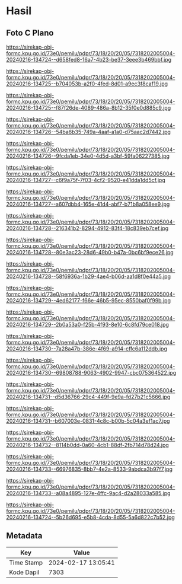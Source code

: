 # Hasil

## Foto C Plano

https://sirekap-obj-formc.kpu.go.id/73e0/pemilu/pdpr/73/18/20/20/05/7318202005004-20240216-134724--d658fed8-16a7-4b23-be37-3eee3b469bbf.jpg

https://sirekap-obj-formc.kpu.go.id/73e0/pemilu/pdpr/73/18/20/20/05/7318202005004-20240216-134725--b704053b-a2f0-4fed-8d01-a9ec3f8caf19.jpg

https://sirekap-obj-formc.kpu.go.id/73e0/pemilu/pdpr/73/18/20/20/05/7318202005004-20240216-134725--f87f26de-4089-486a-8b12-35f0e0d885c9.jpg

https://sirekap-obj-formc.kpu.go.id/73e0/pemilu/pdpr/73/18/20/20/05/7318202005004-20240216-134726--54ba6b35-749a-4aaf-a1a0-d75aac2d7442.jpg

https://sirekap-obj-formc.kpu.go.id/73e0/pemilu/pdpr/73/18/20/20/05/7318202005004-20240216-134726--9fcda1eb-34e0-4d5d-a3bf-59fa06227385.jpg

https://sirekap-obj-formc.kpu.go.id/73e0/pemilu/pdpr/73/18/20/20/05/7318202005004-20240216-134727--c6f9a75f-7f03-4cf2-9520-e41dda1dd5cf.jpg

https://sirekap-obj-formc.kpu.go.id/73e0/pemilu/pdpr/73/18/20/20/05/7318202005004-20240216-134727--a607dbb4-165e-41d4-abf7-b71b8a058ee9.jpg

https://sirekap-obj-formc.kpu.go.id/73e0/pemilu/pdpr/73/18/20/20/05/7318202005004-20240216-134728--216341b2-8294-4912-83f4-18c839eb7cef.jpg

https://sirekap-obj-formc.kpu.go.id/73e0/pemilu/pdpr/73/18/20/20/05/7318202005004-20240216-134728--80e3ac23-28d6-49b0-b47a-0bc6bf9ece26.jpg

https://sirekap-obj-formc.kpu.go.id/73e0/pemilu/pdpr/73/18/20/20/05/7318202005004-20240216-134728--58f6936a-1b29-4ae4-b06d-aa1d8f0e44a5.jpg

https://sirekap-obj-formc.kpu.go.id/73e0/pemilu/pdpr/73/18/20/20/05/7318202005004-20240216-134729--4ed62177-f66e-46b5-95ec-8550baf0f99b.jpg

https://sirekap-obj-formc.kpu.go.id/73e0/pemilu/pdpr/73/18/20/20/05/7318202005004-20240216-134729--2b0a53a0-f25b-4f93-8e10-6c8fd79ce018.jpg

https://sirekap-obj-formc.kpu.go.id/73e0/pemilu/pdpr/73/18/20/20/05/7318202005004-20240216-134730--7a28a47b-386e-4f69-a914-cffc6a112ddb.jpg

https://sirekap-obj-formc.kpu.go.id/73e0/pemilu/pdpr/73/18/20/20/05/7318202005004-20240216-134730--69808788-9063-4902-9947-cbc075364522.jpg

https://sirekap-obj-formc.kpu.go.id/73e0/pemilu/pdpr/73/18/20/20/05/7318202005004-20240216-134731--d5d36766-29c4-449f-9e9a-fd27b21c5666.jpg

https://sirekap-obj-formc.kpu.go.id/73e0/pemilu/pdpr/73/18/20/20/05/7318202005004-20240216-134731--b607003e-0831-4c8c-b00b-5c04a3ef1ac7.jpg

https://sirekap-obj-formc.kpu.go.id/73e0/pemilu/pdpr/73/18/20/20/05/7318202005004-20240216-134732--8114b0dd-0a60-4cb1-88df-2fb714d78d24.jpg

https://sirekap-obj-formc.kpu.go.id/73e0/pemilu/pdpr/73/18/20/20/05/7318202005004-20240216-134733--66976835-8bb7-4e2a-8533-9abdca3b97f7.jpg

https://sirekap-obj-formc.kpu.go.id/73e0/pemilu/pdpr/73/18/20/20/05/7318202005004-20240216-134733--a08a4895-127e-4ffc-9ac4-d2a28033a585.jpg

https://sirekap-obj-formc.kpu.go.id/73e0/pemilu/pdpr/73/18/20/20/05/7318202005004-20240216-134724--5b26d695-e5b8-4cda-8d55-5a6d822c7b52.jpg


## Metadata

| Key        | Value               |
| ---------- | ------------------- |
| Time Stamp | 2024-02-17 13:05:41 |
| Kode Dapil | 7303                |



